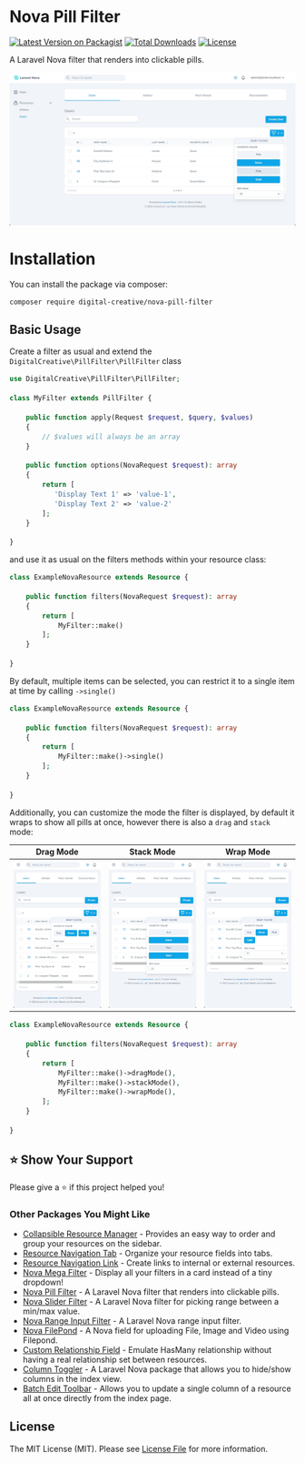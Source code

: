 # Nova Pill Filter

[![Latest Version on Packagist](https://img.shields.io/packagist/v/digital-creative/nova-pill-filter)](https://packagist.org/packages/digital-creative/nova-pill-filter)
[![Total Downloads](https://img.shields.io/packagist/dt/digital-creative/nova-pill-filter)](https://packagist.org/packages/digital-creative/nova-pill-filter)
[![License](https://img.shields.io/packagist/l/digital-creative/nova-pill-filter)](https://github.com/dcasia/nova-pill-filter/blob/master/LICENSE)

A Laravel Nova filter that renders into clickable pills.

<picture>
  <source media="(prefers-color-scheme: dark)" srcset="https://raw.githubusercontent.com/dcasia/nova-pill-filter/main/screenshots/dark-1.png">
  <img alt="PillFilter in Action" src="https://raw.githubusercontent.com/dcasia/nova-pill-filter/main/screenshots/light-1.png">
</picture>

# Installation

You can install the package via composer:

```shell
composer require digital-creative/nova-pill-filter
```

## Basic Usage

Create a filter as usual and extend the `DigitalCreative\PillFilter\PillFilter` class

```php
use DigitalCreative\PillFilter\PillFilter;

class MyFilter extends PillFilter {

    public function apply(Request $request, $query, $values)
    {
        // $values will always be an array
    }
    
    public function options(NovaRequest $request): array
    {
        return [
           'Display Text 1' => 'value-1',
           'Display Text 2' => 'value-2'
        ];
    }

}
```

and use it as usual on the filters methods within your resource class:

```php
class ExampleNovaResource extends Resource {

    public function filters(NovaRequest $request): array
    {
        return [
            MyFilter::make()
        ];
    }

}
```

By default, multiple items can be selected, you can restrict it to a single item at time by calling `->single()`

```php
class ExampleNovaResource extends Resource {

    public function filters(NovaRequest $request): array
    {
        return [
            MyFilter::make()->single()
        ];
    }

}
```

Additionally, you can customize the mode the filter is displayed, by default it wraps to show all pills at once, however
there is also a `drag` and `stack` mode:

| Drag Mode                                                                                                                                                                                                                                                                 | Stack Mode                                                                                                                                                                                                                                                                | Wrap Mode                                                                                                                                                                                                                                                               |
|---------------------------------------------------------------------------------------------------------------------------------------------------------------------------------------------------------------------------------------------------------------------------|---------------------------------------------------------------------------------------------------------------------------------------------------------------------------------------------------------------------------------------------------------------------------|-------------------------------------------------------------------------------------------------------------------------------------------------------------------------------------------------------------------------------------------------------------------------|
| <picture><source media="(prefers-color-scheme: dark)" srcset="https://raw.githubusercontent.com/dcasia/nova-pill-filter/main/screenshots/drag-dark.png"><img src="https://raw.githubusercontent.com/dcasia/nova-pill-filter/main/screenshots/drag-light.png"></picture>  | <picture><source media="(prefers-color-scheme: dark)" srcset="https://raw.githubusercontent.com/dcasia/nova-pill-filter/main/screenshots/stack-dark.png"><img src="https://raw.githubusercontent.com/dcasia/nova-pill-filter/main/screenshots/stack-light.png"></picture> | <picture><source media="(prefers-color-scheme: dark)" srcset="https://raw.githubusercontent.com/dcasia/nova-pill-filter/main/screenshots/wrap-dark.png"><img src="https://raw.githubusercontent.com/dcasia/nova-pill-filter/main/screenshots/wrap-light.png"></picture> |

```php
class ExampleNovaResource extends Resource {

    public function filters(NovaRequest $request): array
    {
        return [
            MyFilter::make()->dragMode(),
            MyFilter::make()->stackMode(),
            MyFilter::make()->wrapMode(),
        ];
    }

}
```

## ⭐️ Show Your Support

Please give a ⭐️ if this project helped you!

### Other Packages You Might Like

- [Collapsible Resource Manager](https://github.com/dcasia/collapsible-resource-manager) - Provides an easy way to order and group your resources on the sidebar.
- [Resource Navigation Tab](https://github.com/dcasia/resource-navigation-tab) - Organize your resource fields into tabs.
- [Resource Navigation Link](https://github.com/dcasia/resource-navigation-link) - Create links to internal or external resources.
- [Nova Mega Filter](https://github.com/dcasia/nova-mega-filter) - Display all your filters in a card instead of a tiny dropdown!
- [Nova Pill Filter](https://github.com/dcasia/nova-pill-filter) - A Laravel Nova filter that renders into clickable pills.
- [Nova Slider Filter](https://github.com/dcasia/nova-slider-filter) - A Laravel Nova filter for picking range between a min/max value.
- [Nova Range Input Filter](https://github.com/dcasia/nova-range-input-filter) - A Laravel Nova range input filter.
- [Nova FilePond](https://github.com/dcasia/nova-filepond) - A Nova field for uploading File, Image and Video using Filepond.
- [Custom Relationship Field](https://github.com/dcasia/custom-relationship-field) - Emulate HasMany relationship without having a real relationship set between resources.
- [Column Toggler](https://github.com/dcasia/column-toggler) - A Laravel Nova package that allows you to hide/show columns in the index view.
- [Batch Edit Toolbar](https://github.com/dcasia/batch-edit-toolbar) - Allows you to update a single column of a resource all at once directly from the index page.

## License

The MIT License (MIT). Please see [License File](https://raw.githubusercontent.com/dcasia/nova-pill-filter/master/LICENSE) for more information.
